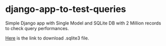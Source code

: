 # django-app-to-test-queries
Simple Django app with Single Model and SQLite DB with 2 Million records to check query performances.


[Here](https://drive.google.com/drive/folders/1AgWlTMV5Vg5s9OglVHa7AtXDau1s3FPI?usp=sharing) is the link to download .sqlite3 file.
